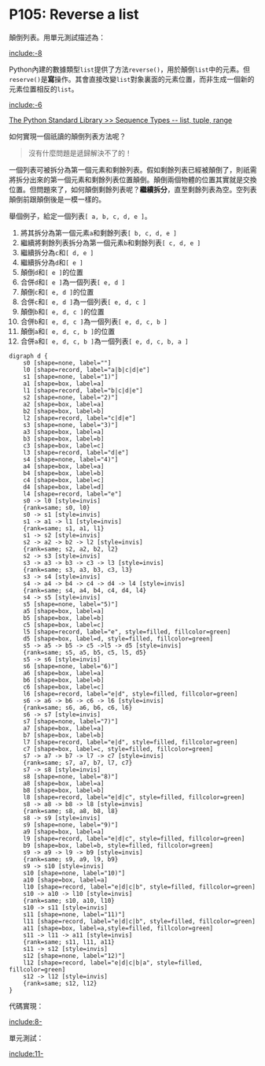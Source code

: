 # P105: Reverse a list

顛倒列表。用單元測試描述為：

[include:-8](../../../tests/lists/p105_test.py)

Python內建的數據類型`list`提供了方法`reverse()`，用於顛倒`list`中的元素。但`reserve()`是**寫**操作。其會直接改變`list`對象裏面的元素位置，而非生成一個新的元素位置相反的`list`。

[include:-6](../../../python99/lists/p105.py)

[The Python Standard Library >> Sequence Types -- list, tuple, range](https://docs.python.org/3.7/library/stdtypes.html#sequence-types-list-tuple-range)

如何實現一個祇讀的顛倒列表方法呢？

>沒有什麼問題是遞歸解決不了的！

一個列表可被拆分為第一個元素和剩餘列表。假如剩餘列表已經被顛倒了，則祇需將拆分出來的第一個元素和剩餘列表位置顛倒。顛倒兩個物體的位置其實就是交換位置。但問題來了，如何顛倒剩餘列表呢？**繼續拆分**，直至剩餘列表為空。空列表顛倒前跟顛倒後是一模一樣的。

舉個例子，給定一個列表`[ a, b, c, d, e ]`。

1. 將其拆分為第一個元素`a`和剩餘列表`[ b, c, d, e ]`
2. 繼續將剩餘列表拆分為第一個元素`b`和剩餘列表`[ c, d, e ]`
3. 繼續拆分為`c`和`[ d, e ]`
4. 繼續拆分為`d`和`[ e ]`
5. 顛倒`d`和`[ e ]`的位置
6. 合併`d`和`[ e ]`為一個列表`[ e, d ]`
7. 顛倒`c`和`[ e, d ]`的位置
8. 合併`c`和`[ e, d ]`為一個列表`[ e, d, c ]`
9. 顛倒`b`和`[ e, d, c ]`的位置
10. 合併`b`和`[ e, d, c ]`為一個列表`[ e, d, c, b ]`
11. 顛倒`a`和`[ e, d, c, b ]`的位置
12. 合併`a`和`[ e, d, c, b ]`為一個列表`[ e, d, c, b, a ]`

```puml
digraph d {
    s0 [shape=none, label=""]
    l0 [shape=record, label="a|b|c|d|e"]
    s1 [shape=none, label="1)"]
    a1 [shape=box, label=a]
    l1 [shape=record, label="b|c|d|e"]
    s2 [shape=none, label="2)"]
    a2 [shape=box, label=a]
    b2 [shape=box, label=b]
    l2 [shape=record, label="c|d|e"]
    s3 [shape=none, label="3)"]
    a3 [shape=box, label=a]
    b3 [shape=box, label=b]
    c3 [shape=box, label=c]
    l3 [shape=record, label="d|e"]
    s4 [shape=none, label="4)"]
    a4 [shape=box, label=a]
    b4 [shape=box, label=b]
    c4 [shape=box, label=c]
    d4 [shape=box, label=d]
    l4 [shape=record, label="e"]
    s0 -> l0 [style=invis]
    {rank=same; s0, l0}
    s0 -> s1 [style=invis]
    s1 -> a1 -> l1 [style=invis]
    {rank=same; s1, a1, l1}
    s1 -> s2 [style=invis]
    s2 -> a2 -> b2 -> l2 [style=invis]
    {rank=same; s2, a2, b2, l2}
    s2 -> s3 [style=invis]
    s3 -> a3 -> b3 -> c3 -> l3 [style=invis]
    {rank=same; s3, a3, b3, c3, l3}
    s3 -> s4 [style=invis]
    s4 -> a4 -> b4 -> c4 -> d4 -> l4 [style=invis]
    {rank=same; s4, a4, b4, c4, d4, l4}
    s4 -> s5 [style=invis]
    s5 [shape=none, label="5)"]
    a5 [shape=box, label=a]
    b5 [shape=box, label=b]
    c5 [shape=box, label=c]
    l5 [shape=record, label="e", style=filled, fillcolor=green]
    d5 [shape=box, label=d, style=filled, fillcolor=green]
    s5 -> a5 -> b5 -> c5 ->l5 -> d5 [style=invis]
    {rank=same; s5, a5, b5, c5, l5, d5}
    s5 -> s6 [style=invis]
    s6 [shape=none, label="6)"]
    a6 [shape=box, label=a]
    b6 [shape=box, label=b]
    c6 [shape=box, label=c]
    l6 [shape=record, label="e|d", style=filled, fillcolor=green]
    s6 -> a6 -> b6 -> c6 -> l6 [style=invis]
    {rank=same; s6, a6, b6, c6, l6}
    s6 -> s7 [style=invis]
    s7 [shape=none, label="7)"]
    a7 [shape=box, label=a]
    b7 [shape=box, label=b]
    l7 [shape=record, label="e|d", style=filled, fillcolor=green]
    c7 [shape=box, label=c, style=filled, fillcolor=green]
    s7 -> a7 -> b7 -> l7 -> c7 [style=invis]
    {rank=same; s7, a7, b7, l7, c7}
    s7 -> s8 [style=invis]
    s8 [shape=none, label="8)"]
    a8 [shape=box, label=a]
    b8 [shape=box, label=b]
    l8 [shape=record, label="e|d|c", style=filled, fillcolor=green]
    s8 -> a8 -> b8 -> l8 [style=invis]
    {rank=same; s8, a8, b8, l8}
    s8 -> s9 [style=invis]
    s9 [shape=none, label="9)"]
    a9 [shape=box, label=a]
    l9 [shape=record, label="e|d|c", style=filled, fillcolor=green]
    b9 [shape=box, label=b, style=filled, fillcolor=green]
    s9 -> a9 -> l9 -> b9 [style=invis]
    {rank=same; s9, a9, l9, b9}
    s9 -> s10 [style=invis]
    s10 [shape=none, label="10)"]
    a10 [shape=box, label=a]
    l10 [shape=record, label="e|d|c|b", style=filled, fillcolor=green]
    s10 -> a10 -> l10 [style=invis]
    {rank=same; s10, a10, l10}
    s10 -> s11 [style=invis]
    s11 [shape=none, label="11)"]
    l11 [shape=record, label="e|d|c|b", style=filled, fillcolor=green]
    a11 [shape=box, label=a,style=filled, fillcolor=green]
    s11 -> l11 -> a11 [style=invis]
    {rank=same; s11, l11, a11}
    s11 -> s12 [style=invis]
    s12 [shape=none, label="12)"]
    l12 [shape=record, label="e|d|c|b|a", style=filled, fillcolor=green]
    s12 -> l12 [style=invis]
    {rank=same; s12, l12}
}
```

代碼實現：

[include:8-](../../../python99/lists/p105.py)

單元測試：

[include:11-](../../../tests/lists/p105_test.py)
